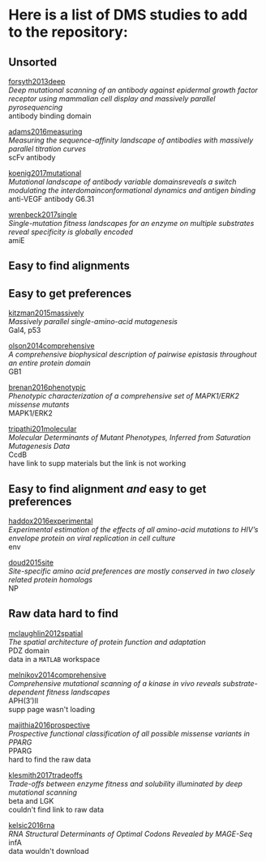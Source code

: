 # Here is a list of DMS studies to add to the repository:  

## Unsorted

[forsyth2013deep](https://www.ncbi.nlm.nih.gov/pmc/articles/PMC3906306/)  
*Deep mutational scanning of an antibody against epidermal growth factor receptor using mammalian cell display and massively parallel pyrosequencing*  
antibody binding domain

[adams2016measuring](https://elifesciences.org/content/5/e23156)  
*Measuring the sequence-affinity landscape of antibodies with massively parallel titration curves*   
scFv antibody

[koenig2017mutational](http://www.pnas.org/content/114/4/E486.abstract)    
*Mutational landscape of antibody variable domainsreveals a switch modulating the interdomainconformational dynamics and antigen binding*  
anti-VEGF antibody G6.31   

[wrenbeck2017single](https://www.ncbi.nlm.nih.gov/pmc/articles/PMC5467163/)  
*Single-mutation fitness landscapes for an enzyme on multiple substrates reveal specificity is globally encoded*  
amiE


## Easy to find alignments

## Easy to get preferences
[kitzman2015massively](http://www.nature.com/nmeth/journal/v12/n3/pdf/nmeth.3223.pdf)  
*Massively parallel single-amino-acid mutagenesis*  
Gal4, p53

[olson2014comprehensive](http://ac.els-cdn.com/S0960982214012688/1-s2.0-S0960982214012688-main.pdf?_tid=efadb44e-14bc-11e7-8c18-00000aacb35d&acdnat=1490818916_3fa220dec513e9c0711b9f718bd0ed0f)  
*A comprehensive biophysical description of pairwise epistasis throughout an entire protein domain*  
GB1  

[brenan2016phenotypic](http://ac.els-cdn.com/S2211124716313171/1-s2.0-S2211124716313171-main.pdf?_tid=63164508-14be-11e7-906d-00000aab0f6b&acdnat=1490819540_78812c05444e95cbd7db52bfb4b6fdac)    
*Phenotypic characterization of a comprehensive set of MAPK1/ERK2 missense mutants*  
MAPK1/ERK2

[tripathi201molecular](https://academic.oup.com/mbe/article/33/11/2960/2272479/Molecular-Determinants-of-Mutant-Phenotypes#45198683)    
*Molecular Determinants of Mutant Phenotypes, Inferred from Saturation Mutagenesis Data*  
CcdB  
have link to supp materials but the link is not working

## Easy to find alignment *and* easy to get preferences

[haddox2016experimental](http://journals.plos.org/plospathogens/article/file?id=10.1371/journal.ppat.1006114&type=printable)  
*Experimental estimation of the effects of all amino-acid mutations to HIV’s envelope protein on viral replication in cell culture*  
env

[doud2015site](https://academic.oup.com/mbe/article/32/11/2944/982113/Site-Specific-Amino-Acid-Preferences-Are-Mostly)  
*Site-specific amino acid preferences are mostly conserved in two closely related protein homologs*  
NP

## Raw data hard to find  
[mclaughlin2012spatial](http://www.nature.com/nature/journal/v491/n7422/abs/nature11500.html)   
*The spatial architecture of protein function and
adaptation*  
PDZ domain   
data in a `MATLAB` workspace    

[melnikov2014comprehensive](https://academic.oup.com/nar/article/42/14/e112/1266940/Comprehensive-mutational-scanning-of-a-kinase-in)   
*Comprehensive mutational scanning of a kinase in vivo reveals substrate-dependent fitness landscapes*  
APH(3′)II    
supp page wasn't loading

[majithia2016prospective](http://www.nature.com/ng/journal/v48/n12/abs/ng.3700.html)    
*Prospective functional classification of all possible missense variants in PPARG*  
PPARG  
hard to find the raw data

[klesmith2017tradeoffs](http://www.pnas.org/content/114/9/2265.full.pdf)  
*Trade-offs between enzyme fitness and solubility illuminated by deep mutational scanning*  
beta and LGK   
couldn't find link to raw data

[kelsic2016rna](http://www.sciencedirect.com.offcampus.lib.washington.edu/science/article/pii/S2405471216303684)  
*RNA Structural Determinants of Optimal Codons Revealed by MAGE-Seq*  
infA  
data wouldn't download
